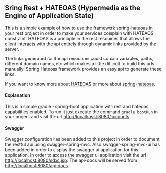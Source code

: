 ## Sring Rest + HATEOAS (Hypermedia as the Engine of Application State)

This is a simple example of how to use the framework spring-hateoas in your rest project in order to 
make your services complain with HATEAOS constraint. HATEOAS is a principle in the rest resources
that allows the client interacts with the api entirely through dynamic links provided by the server.

The links generated for the api resources could contain variables, paths, different domain names, etc
which makes a little difficult to  build this urls manually. Spring Hateoas framework provides an easy
api to generate these links. 

If you want to know more about [HATEOAS](https://en.wikipedia.org/wiki/HATEOAS) or more about 
[spring-hateoas](http://spring.io/guides/gs/rest-hateoas/).


#### Explanation
This is a simple gradle - spring-boot application with rest and hateoas capabilities enabled. To run it
just execute the command `gradle bootRun` in your project and visit the url 
[http://localhosst:8080/accounts](http://localhosst:8080/accounts)



#### Swagger
Swagger configuration has been added to this project in order to document the restful api using swagger-spring-mvc.
Also swagger-spring-mvc-ui has been added in order to display the swagger ui application for this application.
In order to access the swagger ui application visit the url [http://localhost:8080/sdoc.jsp](http://localhost:8080/sdoc.jsp).
The api-docs will be served from [http://localhost:8080/api-docs](http://localhost:8080/api-docs).


